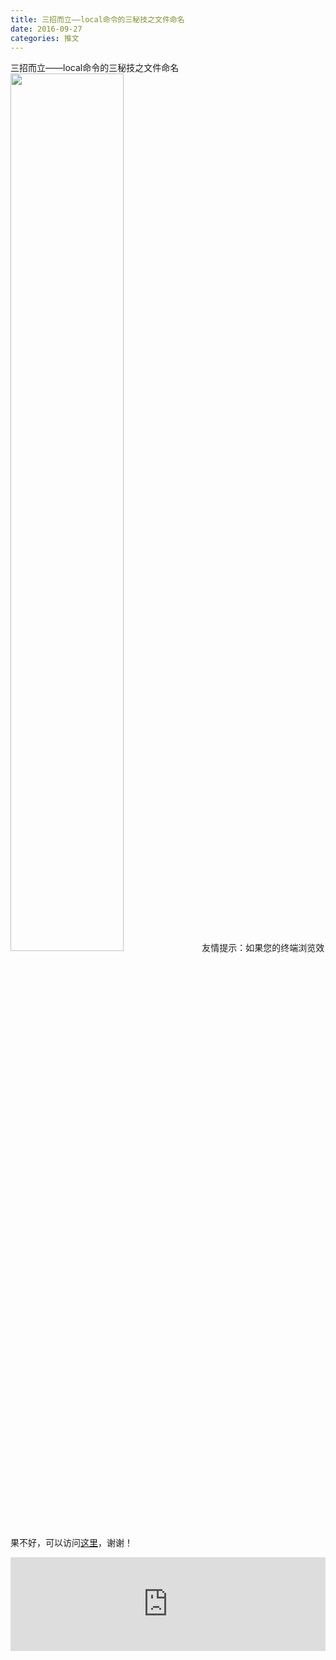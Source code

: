 ```yaml
---
title: 三招而立——local命令的三秘技之文件命名
date: 2016-09-27
categories: 推文
---
```

三招而立——local命令的三秘技之文件命名
<img src="http://mmbiz.qpic.cn/mmbiz_jpg/ACviaWTBFxhbbOCQdOlYVZ7GOdmc7YUicdl0XKnUuAFVHXG3RQyEK4ap4CqkfCFYh7CbzL1MoTEiaAYeMcXvdMCNA/0?wx_fmt=jpeg" style="width: 60%; height: auto;"/><!--more-->
友情提示：如果您的终端浏览效果不好，可以访问[这里](https://stata-club.github.io/stata_article/2016-09-27.html)，谢谢！
<iframe src="https://stata-club.github.io/stata_article/2016-09-27.html" id="iframepage" frameborder="0" scrolling="no" marginheight="0" marginwidth="0" width="100%" onLoad="iFrameHeight()"></iframe>
<script type="text/javascript" language="javascript">
function iFrameHeight() {
var ifm= document.getElementById("iframepage");
var subWeb = document.frames ? document.frames["iframepage"].document : ifm.contentDocument;   
if(ifm != null && subWeb != null) {
 ifm.height = subWeb.body.scrollHeight;
} 
} 
</script> 

